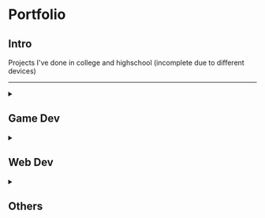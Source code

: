 # Portfolio
## Intro
Projects I've done in college and highschool (incomplete due to different devices)

---

<details>
<summary><h2>Game Dev</h2></summary>
---
  
#### 2D platformer

#### Pong

#### Snake\XoX

#### Mobile card game

</details>

<details>
<summary><h2>Web Dev</h2></summary>
---
  
#### Go Green Website

#### Course selling website

</details>

<details>
<summary><h2>Others </h2></summary>
---
  
#### Discord Bot (Replit)

#### WA auto message Bot

#### Reverse engineer android game

</details>





